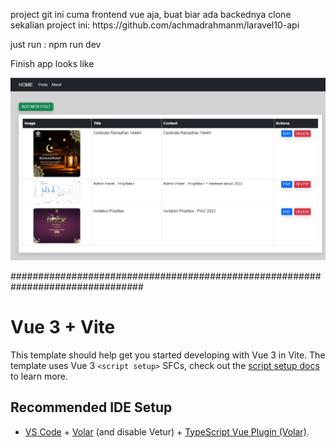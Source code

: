 <p>project git ini cuma frontend vue aja, buat biar ada backednya clone sekalian project ini: https://github.com/achmadrahmanm/laravel10-api</p>

<p>just run : npm run dev</a>

<p>Finish app looks like</p>
<img src="https://github.com/achmadrahmanm/vue3-crud/blob/master/public/finish-app.JPG" />

################################################################################

# Vue 3 + Vite

This template should help get you started developing with Vue 3 in Vite. The template uses Vue 3 `<script setup>` SFCs, check out the [script setup docs](https://v3.vuejs.org/api/sfc-script-setup.html#sfc-script-setup) to learn more.

## Recommended IDE Setup

- [VS Code](https://code.visualstudio.com/) + [Volar](https://marketplace.visualstudio.com/items?itemName=Vue.volar) (and disable Vetur) + [TypeScript Vue Plugin (Volar)](https://marketplace.visualstudio.com/items?itemName=Vue.vscode-typescript-vue-plugin).
